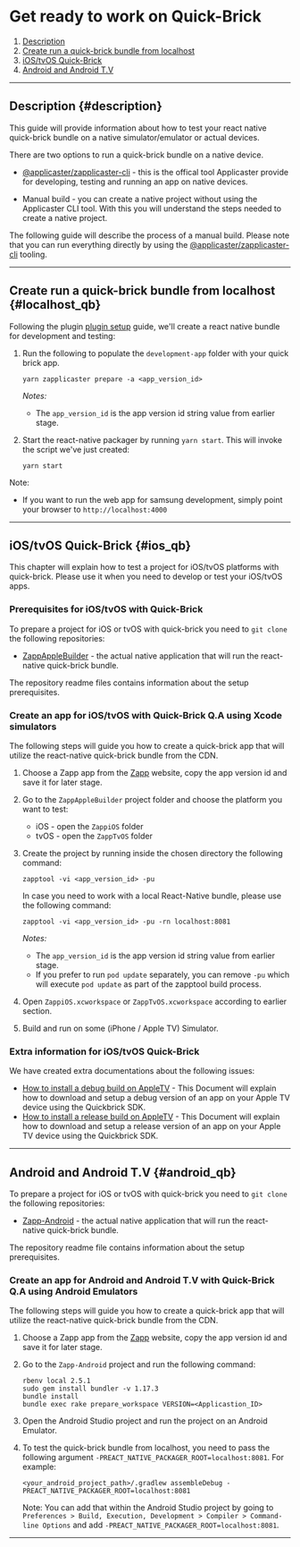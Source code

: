 # Get ready to work on Quick-Brick

1. [Description](#description)
2. [Create run a quick-brick bundle from localhost](#localhost_qb)
3. [iOS/tvOS Quick-Brick](#ios_qb)
4. [Android and Android T.V](#android_qb)

***

## Description {#description}

This guide will provide information about how to test your react native quick-brick bundle on a native simulator/emulator or actual devices.

There are two options to run a quick-brick bundle on a native device.

* [@applicaster/zapplicaster-cli](https://github.com/applicaster/QuickBrick/blob/master/packages/zapplicaster-cli/README.md) - this is the offical tool Applicaster provide for developing, testing and running an app on native devices.

* Manual build - you can create a native project without using the Applicaster CLI tool. With this you will understand the steps needed to create a native project.

The following guide will describe the process of a manual build. Please note that you can run everything directly by using the [@applicaster/zapplicaster-cli](https://github.com/applicaster/QuickBrick/blob/master/packages/zapplicaster-cli/README.md) tooling.

***

## Create run a quick-brick bundle from localhost {#localhost_qb}

Following the plugin [plugin setup](/book/quick-brick/plugin-setup.md) guide, we'll create a react native bundle for development and testing: 

1. Run the following to populate the `development-app` folder with your quick brick app.

    ```base
    yarn zapplicaster prepare -a <app_version_id>
    ```

    *Notes:*
    * The `app_version_id` is the app version id string value from earlier stage.
2. Start the react-native packager by running `yarn start`. This will invoke the script we've just created:

    ```base
    yarn start
    ```

Note:

* If you want to run the web app for samsung development, simply point your browser to `http://localhost:4000`

***

## iOS/tvOS Quick-Brick {#ios_qb}

This chapter will explain how to test a project for iOS/tvOS platforms with quick-brick. Please use it when you need to develop or test your iOS/tvOS apps.

### Prerequisites for iOS/tvOS with Quick-Brick

To prepare a project for iOS or tvOS with quick-brick you need to `git clone` the following repositories:

* [ZappAppleBuilder](https://github.com/applicaster/ZappAppleBuilder) - the actual native application that will run the react-native quick-brick bundle.

The repository readme files contains information about the setup prerequisites.

### Create an app for iOS/tvOS with Quick-Brick Q.A using Xcode simulators

The following steps will guide you how to create a quick-brick app that will utilize the react-native quick-brick bundle from the CDN.

1. Choose a Zapp app from the [Zapp](https://zapp.applicaster.com/) website, copy the app version id and save it for later stage.
2. Go to the `ZappAppleBuilder` project folder and choose the platform you want to test:
    * iOS -  open the `ZappiOS` folder
    * tvOS - open the `ZappTvOS` folder
3. Create the project by running inside the chosen directory the following command:

    ```base
    zapptool -vi <app_version_id> -pu
    ```

    In case you need to work with a local React-Native bundle, please use the following command:

    ```base
    zapptool -vi <app_version_id> -pu -rn localhost:8081
    ```

    *Notes:*
    * The `app_version_id` is the app version id string value from earlier stage.
    * If you prefer to run `pod update` separately, you can remove `-pu` which will execute `pod update` as part of the zapptool build process.

4. Open `ZappiOS.xcworkspace` or `ZappTvOS.xcworkspace` according to earlier section.
5. Build and run on some (iPhone / Apple TV) Simulator.

### Extra information for iOS/tvOS Quick-Brick

We have created extra documentations about the following issues:

* [How to install a debug build on AppleTV](/quick-brick/tvOS/Environment/DebugBuildIntegration.md) - This Document will explain how to download and setup a debug version of an app on your Apple TV device using the Quickbrick SDK.
* [How to install a release build on AppleTV](/quick-brick/tvOS/Environment/DebugBuildIntegration.md) - This Document will explain how to download and setup a release version of an app on your Apple TV device using the Quickbrick SDK.

***

## Android and Android T.V {#android_qb}

To prepare a project for iOS or tvOS with quick-brick you need to `git clone` the following repositories:

* [Zapp-Android](https://github.com/applicaster/Zapp-Android) - the actual native application that will run the react-native quick-brick bundle.

The repository readme file contains information about the setup prerequisites.

### Create an app for Android and Android T.V with Quick-Brick Q.A using Android Emulators

The following steps will guide you how to create a quick-brick app that will utilize the react-native quick-brick bundle from the CDN.

1. Choose a Zapp app from the [Zapp](https://zapp.applicaster.com/) website, copy the app version id and save it for later stage.
2. Go to the `Zapp-Android` project and run the following command:

    ```base
    rbenv local 2.5.1
    sudo gem install bundler -v 1.17.3
    bundle install
    bundle exec rake prepare_workspace VERSION=<Applicastion_ID>
    ```

3. Open the Android Studio project and run the project on an Android Emulator.
4. To test the quick-brick bundle from localhost, you need to pass the following argument `-PREACT_NATIVE_PACKAGER_ROOT=localhost:8081`. For example:

    ```base
    <your_android_project_path>/.gradlew assembleDebug -PREACT_NATIVE_PACKAGER_ROOT=localhost:8081
    ```

    Note:
    You can add that within the Android Studio project by going to `Preferences > Build, Execution, Development > Compiler > Command-line Options` and add `-PREACT_NATIVE_PACKAGER_ROOT=localhost:8081`.

***